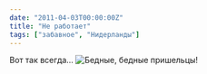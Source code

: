 ```yaml
---
date: "2011-04-03T00:00:00Z"
title: "Не работает"
tags: ["забавное", "Нидерланды"]
---
```


Вот так всегда…
![](img:2.bp.blogspot.com/-z_ygXD2MGt8/TZhNiweyAJI/AAAAAAAAItc/hKBWjiklp1U/s1600/DSC01356.picasaweb.jpg:a "Бедные, бедные пришельцы!")
